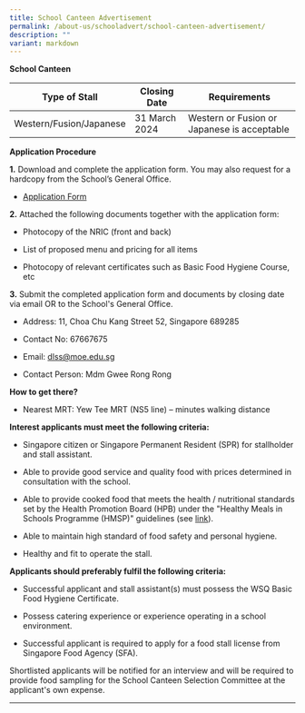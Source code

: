 ```yaml
---
title: School Canteen Advertisement
permalink: /about-us/schooladvert/school-canteen-advertisement/
description: ""
variant: markdown
---
```

**School Canteen**



| Type of Stall | Closing Date | Requirements |
| -------- | -------- | -------- |
| Western/Fusion/Japanese     | 31 March 2024    | Western or Fusion or Japanese is acceptable     |


**Application Procedure**

**1\.** Download and complete the application form. You may also request for a hardcopy from the School’s General Office.

* [Application Form](https://staging.d2rf20mnuqi9qi.amplifyapp.com/files/appexistingsch.pdf)

**2\.** Attached the following documents together with the application form:

* Photocopy of the NRIC (front and back)

* List of proposed menu and pricing for all items

* Photocopy of relevant certificates such as Basic Food Hygiene Course, etc

**3\.** Submit the completed application form and documents by closing date via email OR to the School's General Office.

* Address: 11, Choa Chu Kang Street 52, Singapore 689285

* Contact No: 67667675

* Email: dlss@moe.edu.sg

* Contact Person: Mdm Gwee Rong Rong


**How to get there?**

* Nearest MRT: Yew Tee MRT (NS5 line) –  minutes walking distance


**Interest applicants must meet the following criteria:**

* Singapore citizen or Singapore Permanent Resident (SPR) for stallholder and stall assistant.

* Able to provide good service and quality food with prices determined in consultation with the school.

* Able to provide cooked food that meets the health / nutritional standards set by the Health Promotion Board (HPB) under the "Healthy Meals in Schools Programme (HMSP)" guidelines (see [link](https://www.hpb.gov.sg/schools/school-programmes/healthy-meals-in-schools-programme)).

* Able to maintain high standard of food safety and personal hygiene.

* Healthy and fit to operate the stall.

**Applicants should preferably fulfil the following criteria:**

* Successful applicant and stall assistant(s) must possess the WSQ Basic Food Hygiene Certificate.

* Possess catering experience or experience operating in a school environment.

* Successful applicant is required to apply for a food stall license from Singapore Food Agency (SFA).


Shortlisted applicants will be notified for an interview and will be required to provide food sampling for the School Canteen Selection Committee at the applicant's own expense.

***